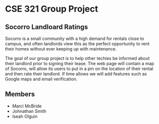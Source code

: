 # CSE 321 Group Project 
## Socorro Landloard Ratings 

Socorro is a small community with a high demand for rentals close to campus, and often landlords view this as the perfect opportunity to rent their homes without ever keeping up with maintenance.

The goal of our group project is to help other techies be informed about their landlord prior to signing their lease. The web page will contain a map of Socorro, will allow its users to put in a pin on the location of their rental and then rate their landlord. If time allows we will add features such as Google maps and email verification.
## Members 
* Marci McBride
* Johnathan Smith
* Iseah Olguin
